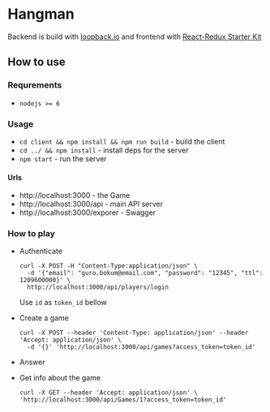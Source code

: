 # Hangman

Backend is build with [loopback.io](https://loopback.io) and frontend with [React-Redux Starter Kit](https://github.com/davezuko/react-redux-starter-kit)

## How to use

### Requrements
* `nodejs >= 6`

### Usage
* `cd client && npm install && npm run build` - build the client
* `cd ../ && npm install` - install deps for the server
* `npm start` - run the server

#### Urls
* http://localhost:3000 - the Game
* http://localhost:3000/api - main API server
* http://localhost:3000/exporer - Swagger 

### How to play

* Authenticate
  ```
  curl -X POST -H "Content-Type:application/json" \
    -d '{"email": "guro.bokum@email.com", "password": "12345", "ttl": 1209600000}' \
    http://localhost:3000/api/players/login
  ```
  Use `id` as `token_id` bellow

* Create a game
  ```
  curl -X POST --header 'Content-Type: application/json' --header 'Accept: application/json' \
    -d '{}' 'http://localhost:3000/api/games?access_token=token_id'
  ```

* Answer


* Get info about the game
  ```
  curl -X GET --header 'Accept: application/json' \
  'http://localhost:3000/api/Games/1?access_token=token_id'
  ```
